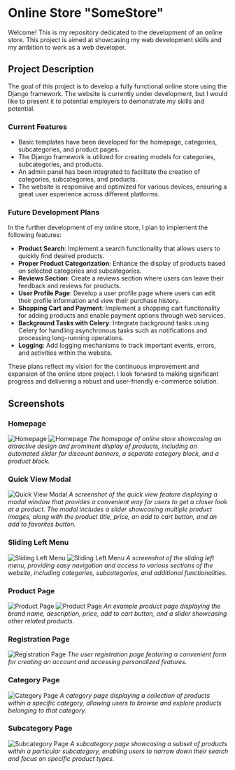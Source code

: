 # Online Store "SomeStore"

Welcome! This is my repository dedicated to the development of an online store. This project is aimed at showcasing my web development skills and my ambition to work as a web developer.

## Project Description

The goal of this project is to develop a fully functional online store using the Django framework. The website is currently under development, but I would like to present it to potential employers to demonstrate my skills and potential.

### Current Features

- Basic templates have been developed for the homepage, categories, subcategories, and product pages.
- The Django framework is utilized for creating models for categories, subcategories, and products.
- An admin panel has been integrated to facilitate the creation of categories, subcategories, and products.
- The website is responsive and optimized for various devices, ensuring a great user experience across different platforms.

### Future Development Plans

In the further development of my online store, I plan to implement the following features:

- **Product Search**: Implement a search functionality that allows users to quickly find desired products.
- **Proper Product Categorization**: Enhance the display of products based on selected categories and subcategories.
- **Reviews Section**: Create a reviews section where users can leave their feedback and reviews for products.
- **User Profile Page**: Develop a user profile page where users can edit their profile information and view their purchase history.
- **Shopping Cart and Payment**: Implement a shopping cart functionality for adding products and enable payment options through web services.
- **Background Tasks with Celery**: Integrate background tasks using Celery for handling asynchronous tasks such as notifications and processing long-running operations.
- **Logging**: Add logging mechanisms to track important events, errors, and activities within the website.

These plans reflect my vision for the continuous improvement and expansion of the online store project. I look forward to making significant progress and delivering a robust and user-friendly e-commerce solution.

## Screenshots
### Homepage
![Homepage](screenshots/homepage1.png)
![Homepage](screenshots/homepage3.png)
*The homepage of online store showcasing an attractive design and prominent display of products, including an automated slider for discount banners, a separate category block, and a product block.*

### Quick View Modal
![Quick View Modal](screenshots/quick_view.png)
*A screenshot of the quick view feature displaying a modal window that provides a convenient way for users to get a closer look at a product. The modal includes a slider showcasing multiple product images, along with the product title, price, an add to cart button, and an add to favorites button.*

### Sliding Left Menu
![Sliding Left Menu](screenshots/leftmenu1.png)
![Sliding Left Menu](screenshots/leftmenu2.png)
*A screenshot of the sliding left menu, providing easy navigation and access to various sections of the website, including categories, subcategories, and additional functionalities.*

### Product Page
![Product Page](screenshots/product-page1.png)
![Product Page](screenshots/product-page2.png)
*An example product page displaying the brand name, description, price, add to cart button, and a slider showcasing other related products.*

### Registration Page
![Registration Page](screenshots/registpage.png)
*The user registration page featuring a convenient form for creating an account and accessing personalized features.*

### Category Page
![Category Page](screenshots/categorypage1.png)
*A category page displaying a collection of products within a specific category, allowing users to browse and explore products belonging to that category.*

### Subcategory Page
![Subcategory Page](screenshots/subcategorypage1.png)
*A subcategory page showcasing a subset of products within a particular subcategory, enabling users to narrow down their search and focus on specific product types.*
